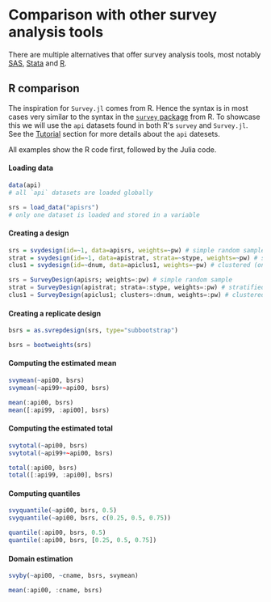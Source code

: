 # Comparison with other survey analysis tools

There are multiple alternatives that offer survey analysis tools, most notably
[SAS](https://support.sas.com/rnd/app/stat/procedures/SurveyAnalysis.html),
[Stata](https://www.stata.com/features/survey-methods/) and
[R](https://CRAN.R-project.org/package=survey).

## R comparison

The inspiration for `Survey.jl` comes from R. Hence the syntax is in most cases
very similar to the syntax in the [`survey` package](https://cran.r-project.org/web/packages/survey/survey.pdf)
from R. To showcase this we will use the `api` datasets found in both R's
`survey` and `Survey.jl`. See the [Tutorial](@ref) section for more details about
the `api` datesets.

All examples show the R code first, followed by the Julia code.

#### Loading data

```R
data(api)
# all `api` datasets are loaded globally
```

```julia
srs = load_data("apisrs")
# only one dataset is loaded and stored in a variable
```

#### Creating a design

```R
srs = svydesign(id=~1, data=apisrs, weights=~pw) # simple random sample
strat = svydesign(id=~1, data=apistrat, strata=~stype, weights=~pw) # stratified
clus1 = svydesign(id=~dnum, data=apiclus1, weights=~pw) # clustered (one stage)
```

```julia
srs = SurveyDesign(apisrs; weights=:pw) # simple random sample
strat = SurveyDesign(apistrat; strata=:stype, weights=:pw) # stratified
clus1 = SurveyDesign(apiclus1; clusters=:dnum, weights=:pw) # clustered (one stage)
```

#### Creating a replicate design

```R
bsrs = as.svrepdesign(srs, type="subbootstrap")
```

```julia
bsrs = bootweights(srs)
```

#### Computing the estimated mean

```R
svymean(~api00, bsrs)
svymean(~api99+~api00, bsrs)
```

```julia
mean(:api00, bsrs)
mean([:api99, :api00], bsrs)
```

#### Computing the estimated total

```R
svytotal(~api00, bsrs)
svytotal(~api99+~api00, bsrs)
```

```julia
total(:api00, bsrs)
total([:api99, :api00], bsrs)
```

#### Computing quantiles

```R
svyquantile(~api00, bsrs, 0.5)
svyquantile(~api00, bsrs, c(0.25, 0.5, 0.75))
```

```julia
quantile(:api00, bsrs, 0.5)
quantile(:api00, bsrs, [0.25, 0.5, 0.75])
```

#### Domain estimation

```R
svyby(~api00, ~cname, bsrs, svymean)
```

```julia
mean(:api00, :cname, bsrs)
```
